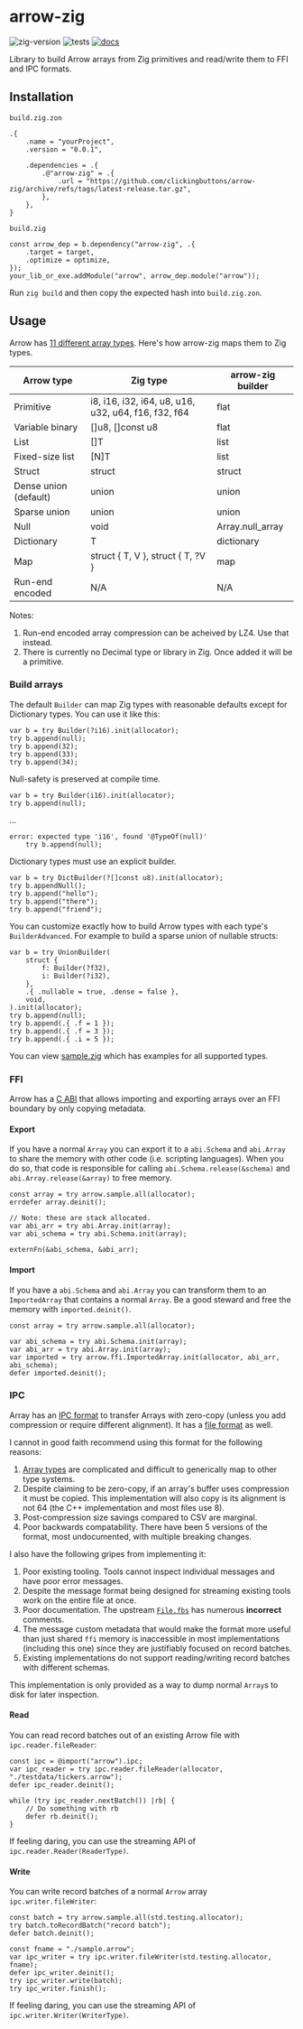 # arrow-zig

![zig-version](https://img.shields.io/badge/dynamic/yaml?url=https%3A%2F%2Fraw.githubusercontent.com%2Fclickingbuttons%2Farrow-zig%2Fmaster%2F.github%2Fworkflows%2Ftest.yml&query=%24.jobs.test.steps%5B1%5D.with.version&label=zig-version)
![tests](https://github.com/clickingbuttons/arrow-zig/actions/workflows/test.yml/badge.svg)
[![docs](https://github.com/clickingbuttons/arrow-zig/actions/workflows/publish_docs.yml/badge.svg)](https://clickingbuttons.github.io/arrow-zig)

Library to build Arrow arrays from Zig primitives and read/write them to FFI and IPC formats.

## Installation

`build.zig.zon`
```zig
.{
    .name = "yourProject",
    .version = "0.0.1",

    .dependencies = .{
        .@"arrow-zig" = .{
            .url = "https://github.com/clickingbuttons/arrow-zig/archive/refs/tags/latest-release.tar.gz",
        },
    },
}
```

`build.zig`
```zig
const arrow_dep = b.dependency("arrow-zig", .{
    .target = target,
    .optimize = optimize,
});
your_lib_or_exe.addModule("arrow", arrow_dep.module("arrow"));
```

Run `zig build` and then copy the expected hash into `build.zig.zon`.

## Usage

Arrow has [11 different array types](https://arrow.apache.org/docs/format/Columnar.html#buffer-listing-for-each-layout). Here's how arrow-zig maps them to Zig types.

| Arrow type            | Zig type                                            | arrow-zig builder |
|-----------------------|-----------------------------------------------------|-------------------|
| Primitive             | i8, i16, i32, i64, u8, u16, u32, u64, f16, f32, f64 | flat              |
| Variable binary       | []u8, []const u8                                    | flat              |
| List                  | []T                                                 | list              |
| Fixed-size list       | [N]T                                                | list              |
| Struct                | struct                                              | struct            |
| Dense union (default) | union                                               | union             |
| Sparse union          | union                                               | union             |
| Null                  | void                                                | Array.null_array  |
| Dictionary            | T                                                   | dictionary        |
| Map                   | struct { T, V }, struct { T, ?V }                   | map               |
| Run-end encoded       | N/A                                                 | N/A               |

Notes:

1. Run-end encoded array compression can be acheived by LZ4. Use that instead.
2. There is currently no Decimal type or library in Zig. Once added it will be a primitive.

### Build arrays

The default `Builder` can map Zig types with reasonable defaults except for Dictionary types. You can use it like this:
```zig
var b = try Builder(?i16).init(allocator);
try b.append(null);
try b.append(32);
try b.append(33);
try b.append(34);
```

Null-safety is preserved at compile time.
```zig
var b = try Builder(i16).init(allocator);
try b.append(null);
```
...
```
error: expected type 'i16', found '@TypeOf(null)'
    try b.append(null);
```

Dictionary types must use an explicit builder.
```zig
var b = try DictBuilder(?[]const u8).init(allocator);
try b.appendNull();
try b.append("hello");
try b.append("there");
try b.append("friend");
```

You can customize exactly how to build Arrow types with each type's `BuilderAdvanced`. For example to build a sparse union of nullable structs:
```zig
var b = try UnionBuilder(
    struct {
        f: Builder(?f32),
        i: Builder(?i32),
    },
    .{ .nullable = true, .dense = false },
    void,
).init(allocator);
try b.append(null);
try b.append(.{ .f = 1 });
try b.append(.{ .f = 3 });
try b.append(.{ .i = 5 });
```

You can view [sample.zig](./src/sample.zig) which has examples for all supported types.

### FFI

Arrow has a [C ABI](https://arrow.apache.org/docs/format/CDataInterface.html) that allows importing and exporting arrays over an FFI boundary by only copying metadata.

#### Export

If you have a normal `Array` you can export it to a `abi.Schema` and `abi.Array` to share the memory with other code (i.e. scripting languages). When you do so, that code is responsible for calling `abi.Schema.release(&schema)` and `abi.Array.release(&array)` to free memory.

```zig
const array = try arrow.sample.all(allocator);
errdefer array.deinit();

// Note: these are stack allocated.
var abi_arr = try abi.Array.init(array);
var abi_schema = try abi.Schema.init(array);

externFn(&abi_schema, &abi_arr);
```

#### Import

If you have a `abi.Schema` and `abi.Array` you can transform them to an `ImportedArray` that contains a normal `Array`. Be a good steward and free the memory with `imported.deinit()`.

```zig
const array = try arrow.sample.all(allocator);

var abi_schema = try abi.Schema.init(array);
var abi_arr = try abi.Array.init(array);
var imported = try arrow.ffi.ImportedArray.init(allocator, abi_arr, abi_schema);
defer imported.deinit();
```

### IPC

Array has an [IPC format](https://arrow.apache.org/docs/format/Columnar.html#serialization-and-interprocess-communication-ipc) to transfer Arrays with zero-copy (unless you add compression or require different alignment). It has a [file format](https://github.com/apache/arrow/blob/main/format/File.fbs) as well.

I cannot in good faith recommend using this format for the following reasons:

1. [Array types](#Usage) are complicated and difficult to generically map to other type systems.
2. Despite claiming to be zero-copy, if an array's buffer uses compression it must be copied. This implementation will also copy is its alignment is not 64 (the C++ implementation and most files use 8).
3. Post-compression size savings compared to CSV are marginal.
4. Poor backwards compatability. There have been 5 versions of the format, most undocumented, with multiple breaking changes.

I also have the following gripes from implementing it:

1. Poor existing tooling. Tools cannot inspect individual messages and have poor error messages.
2. Despite the message format being designed for streaming existing tools work on the entire file at once.
3. Poor documentation. The upstream [`File.fbs`](https://github.com/apache/arrow/blob/main/format/File.fbs) has numerous **incorrect** comments.
4. The message custom metadata that would make the format more useful than just shared `ffi` memory is inaccessible in most implementations (including this one) since they are justifiably focused on record batches.
5. Existing implementations do not support reading/writing record batches with different schemas.

This implementation is only provided as a way to dump normal `Array`s to disk for later inspection.

#### Read

You can read record batches out of an existing Arrow file with `ipc.reader.fileReader`:

```zig
const ipc = @import("arrow").ipc;
var ipc_reader = try ipc.reader.fileReader(allocator, "./testdata/tickers.arrow");
defer ipc_reader.deinit();

while (try ipc_reader.nextBatch()) |rb| {
    // Do something with rb
    defer rb.deinit();
}
```

If feeling daring, you can use the streaming API of `ipc.reader.Reader(ReaderType)`.

#### Write

You can write record batches of a normal `Arrow` array `ipc.writer.fileWriter`:

```zig
const batch = try arrow.sample.all(std.testing.allocator);
try batch.toRecordBatch("record batch");
defer batch.deinit();

const fname = "./sample.arrow";
var ipc_writer = try ipc.writer.fileWriter(std.testing.allocator, fname);
defer ipc_writer.deinit();
try ipc_writer.write(batch);
try ipc_writer.finish();
```

If feeling daring, you can use the streaming API of `ipc.writer.Writer(WriterType)`.
